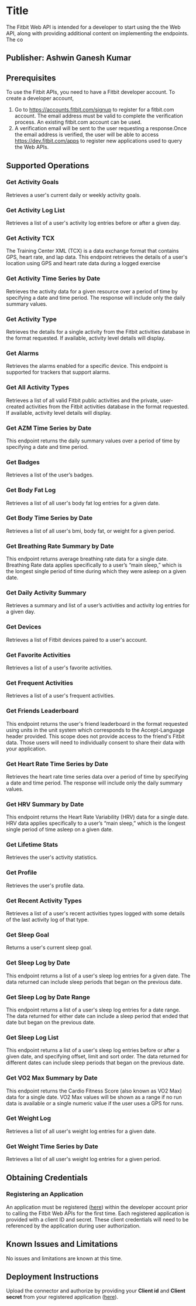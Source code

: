 # Title
The Fitbit Web API is intended for a developer to start using the the Web API, along with providing additional content on implementing the endpoints. The co

## Publisher: Ashwin Ganesh Kumar

## Prerequisites
To use the Fitbit APIs, you need to have a Fitbit developer account. To create a developer account,

1. Go to https://accounts.fitbit.com/signup to register for a fitbit.com account. The email address must be valid to complete the verification process. An existing fitbit.com account can be used.
2. A verification email will be sent to the user requesting a response.Once the email address is verified, the user will be able to access https://dev.fitbit.com/apps to register new applications used to query the Web APIs.



## Supported Operations

### Get Activity Goals
Retrieves a user's current daily or weekly activity goals.

### Get Activity Log List
Retrieves a list of a user's activity log entries before or after a given day.

### Get Activity TCX
The Training Center XML (TCX) is a data exchange format that contains GPS, heart rate, and lap data. This endpoint retrieves the details of a user's location using GPS and heart rate data during a logged exercise

### Get Activity Time Series by Date
Retrieves the activity data for a given resource over a period of time by specifying a date and time period. The response will include only the daily summary values.

### Get Activity Type
Retrieves the details for a single activity from the Fitbit activities database in the format requested. If available, activity level details will display.

### Get Alarms
Retrieves the alarms enabled for a specific device. This endpoint is supported for trackers that support alarms.

### Get All Activity Types
Retrieves a list of all valid Fitbit public activities and the private, user-created activities from the Fitbit activities database in the format requested. If available, activity level details will display.

### Get AZM Time Series by Date
This endpoint returns the daily summary values over a period of time by specifying a date and time period.

### Get Badges
Retrieves a list of the user’s badges.

### Get Body Fat Log
Retrieves a list of all user's body fat log entries for a given date.

### Get Body Time Series by Date
Retrieves a list of all user's bmi, body fat, or weight for a given period.

### Get Breathing Rate Summary by Date
This endpoint returns average breathing rate data for a single date. Breathing Rate data applies specifically to a user’s “main sleep,” which is the longest single period of time during which they were asleep on a given date.

### Get Daily Activity Summary
Retrieves a summary and list of a user’s activities and activity log entries for a given day.

### Get Devices
Retrieves a list of Fitbit devices paired to a user's account.

### Get Favorite Activities
Retrieves a list of a user's favorite activities.

### Get Frequent Activities
Retrieves a list of a user's frequent activities.

### Get Friends Leaderboard
This endpoint returns the user's friend leaderboard in the format requested using units in the unit system which corresponds to the Accept-Language header provided. This scope does not provide access to the friend's Fitbit data. Those users will need to individually consent to share their data with your application.

### Get Heart Rate Time Series by Date
Retrieves the heart rate time series data over a period of time by specifying a date and time period. The response will include only the daily summary values.

### Get HRV Summary by Date
This endpoint returns the Heart Rate Variability (HRV) data for a single date. HRV data applies specifically to a user’s “main sleep,” which is the longest single period of time asleep on a given date.

### Get Lifetime Stats
Retrieves the user's activity statistics.

### Get Profile
Retrieves the user's profile data.

### Get Recent Activity Types
Retrieves a list of a user's recent activities types logged with some details of the last activity log of that type.

### Get Sleep Goal
Returns a user's current sleep goal.

### Get Sleep Log by Date
This endpoint returns a list of a user's sleep log entries for a given date. The data returned can include sleep periods that began on the previous date.

### Get Sleep Log by Date Range
This endpoint returns a list of a user's sleep log entries for a date range. The data returned for either date can include a sleep period that ended that date but began on the previous date.

### Get Sleep Log List
This endpoint returns a list of a user's sleep log entries before or after a given date, and specifying offset, limit and sort order. The data returned for different dates can include sleep periods that began on the previous date.

### Get VO2 Max Summary by Date
This endpoint returns the Cardio Fitness Score (also known as VO2 Max) data for a single date. VO2 Max values will be shown as a range if no run data is available or a single numeric value if the user uses a GPS for runs.

### Get Weight Log
Retrieves a list of all user's weight log entries for a given date.

### Get Weight Time Series by Date
Retrieves a list of all user's weight log entries for a given period.

## Obtaining Credentials

### Registering an Application
An application must be registered ([here](https://dev.fitbit.com/apps)) within the developer account prior to calling the Fitbit Web APIs for the first time. Each registered application is provided with a client ID and secret. These client credentials will need to be referenced by the application during user authorization.

## Known Issues and Limitations
No issues and limitations are known at this time.

## Deployment Instructions
Upload the connector and authorize by providing your **Client id** and **Client secret** from your registered application ([here](https://dev.fitbit.com/apps)).